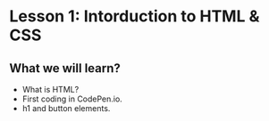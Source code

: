 # Lesson 1: Intorduction to HTML & CSS

## What we will learn?

- What is HTML?
- First coding in CodePen.io.
- h1 and button elements.
